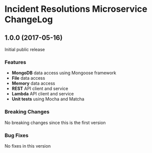 # Incident Resolutions Microservice ChangeLog

## <a name="1.0.0"></a> 1.0.0 (2017-05-16)

Initial public release

### Features
* **MongoDB** data access using Mongoose framework
* **File** data access 
* **Memory** data access 
* **REST** API client and service
* **Lambda** API client and service
* **Unit tests** using Mocha and Matcha

### Breaking Changes
No breaking changes since this is the first version

### Bug Fixes
No fixes in this version

